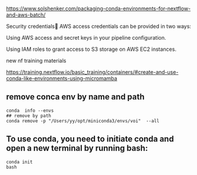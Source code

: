 https://www.solshenker.com/packaging-conda-environments-for-nextflow-and-aws-batch/


Security credentials
AWS access credentials can be provided in two ways:

Using AWS access and secret keys in your pipeline configuration.

Using IAM roles to grant access to S3 storage on AWS EC2 instances.



new nf training materials

https://training.nextflow.io/basic_training/containers/#create-and-use-conda-like-environments-using-micromamba


## remove conca env by name and path
```
conda  info --envs
## remove by path
conda remove -p "/Users/yy/opt/miniconda3/envs/voi"  --all

```


## To use conda, you need to initiate conda and open a new terminal by running bash:

```
conda init
bash
```
